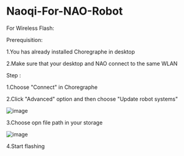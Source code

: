 # Naoqi-For-NAO-Robot

For Wireless Flash:

Prerequisition:

1.You has already installed Choregraphe in desktop

2.Make sure that your desktop and NAO connect to the same WLAN

Step :

1.Choose "Connect" in Choregraphe

2.Click "Advanced" option and then choose "Update robot systems"

![image](https://github.com/user-attachments/assets/f4ec5355-b481-4264-82cd-dd5e758faa96)

3.Choose opn file path in your storage 

![image](https://github.com/user-attachments/assets/652b36de-3e79-4348-b5d3-1f251176c252)

4.Start flashing
